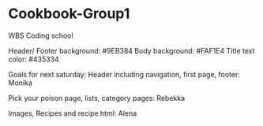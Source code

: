 # Cookbook-Group1
WBS Coding school

Header/ Footer background: #9EB384
Body background: #FAF1E4
Title text color: #435334

Goals for next saturday:
Header including navigation, first page, footer: Monika

Pick your poison page, lists, category pages: Rebekka

Images, Recipes and recipe html: Alena